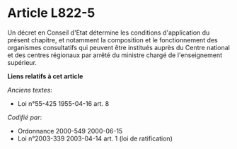 # Article L822-5

Un décret en Conseil d'Etat détermine les conditions d'application du présent chapitre, et notamment la composition et le
fonctionnement des organismes consultatifs qui peuvent être institués auprès du Centre national et des centres régionaux par
arrêté du ministre chargé de l'enseignement supérieur.

**Liens relatifs à cet article**

_Anciens textes_:

  - Loi n°55-425 1955-04-16 art. 8

_Codifié par_:

  - Ordonnance 2000-549 2000-06-15
  - Loi n°2003-339 2003-04-14 art. 1 (loi de ratification)
